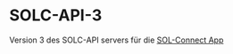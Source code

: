 # SOLC-API-3
Version 3 des SOLC-API servers für die [SOL-Connect App](https://github.com/floodoo/SOL-Connect)

